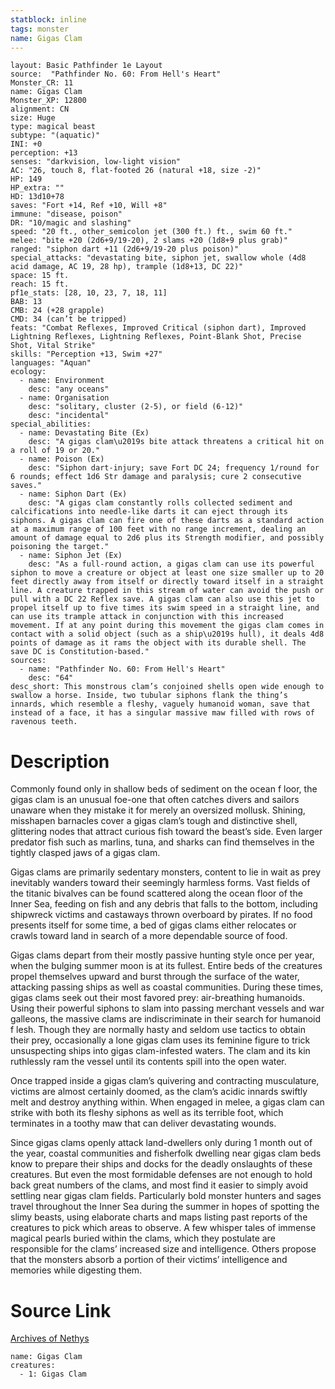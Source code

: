```yaml
---
statblock: inline
tags: monster
name: Gigas Clam
---
```

```statblock
layout: Basic Pathfinder 1e Layout
source:  "Pathfinder No. 60: From Hell's Heart"
Monster_CR: 11
name: Gigas Clam
Monster_XP: 12800
alignment: CN
size: Huge
type: magical beast
subtype: "(aquatic)"
INI: +0
perception: +13
senses: "darkvision, low-light vision"
AC: "26, touch 8, flat-footed 26 (natural +18, size -2)"
HP: 149
HP_extra: ""
HD: 13d10+78
saves: "Fort +14, Ref +10, Will +8"
immune: "disease, poison"
DR: "10/magic and slashing"
speed: "20 ft., other_semicolon jet (300 ft.) ft., swim 60 ft."
melee: "bite +20 (2d6+9/19-20), 2 slams +20 (1d8+9 plus grab)"
ranged: "siphon dart +11 (2d6+9/19-20 plus poison)"
special_attacks: "devastating bite, siphon jet, swallow whole (4d8 acid damage, AC 19, 28 hp), trample (1d8+13, DC 22)"
space: 15 ft.
reach: 15 ft.
pf1e_stats: [28, 10, 23, 7, 18, 11]
BAB: 13
CMB: 24 (+28 grapple)
CMD: 34 (can’t be tripped)
feats: "Combat Reflexes, Improved Critical (siphon dart), Improved Lightning Reflexes, Lightning Reflexes, Point-Blank Shot, Precise Shot, Vital Strike"
skills: "Perception +13, Swim +27"
languages: "Aquan"
ecology:
  - name: Environment
    desc: "any oceans"
  - name: Organisation
    desc: "solitary, cluster (2-5), or field (6-12)"
    desc: "incidental"
special_abilities:
  - name: Devastating Bite (Ex)
    desc: "A gigas clam\u2019s bite attack threatens a critical hit on a roll of 19 or 20."
  - name: Poison (Ex)
    desc: "Siphon dart-injury; save Fort DC 24; frequency 1/round for 6 rounds; effect 1d6 Str damage and paralysis; cure 2 consecutive saves."
  - name: Siphon Dart (Ex)
    desc: "A gigas clam constantly rolls collected sediment and calcifications into needle-like darts it can eject through its siphons. A gigas clam can fire one of these darts as a standard action at a maximum range of 100 feet with no range increment, dealing an amount of damage equal to 2d6 plus its Strength modifier, and possibly poisoning the target."
  - name: Siphon Jet (Ex)
    desc: "As a full-round action, a gigas clam can use its powerful siphon to move a creature or object at least one size smaller up to 20 feet directly away from itself or directly toward itself in a straight line. A creature trapped in this stream of water can avoid the push or pull with a DC 22 Reflex save. A gigas clam can also use this jet to propel itself up to five times its swim speed in a straight line, and can use its trample attack in conjunction with this increased movement. If at any point during this movement the gigas clam comes in contact with a solid object (such as a ship\u2019s hull), it deals 4d8 points of damage as it rams the object with its durable shell. The save DC is Constitution-based."
sources:
  - name: "Pathfinder No. 60: From Hell's Heart"
    desc: "64"
desc_short: This monstrous clam’s conjoined shells open wide enough to swallow a horse. Inside, two tubular siphons flank the thing’s innards, which resemble a fleshy, vaguely humanoid woman, save that instead of a face, it has a singular massive maw filled with rows of ravenous teeth.
```
# Description
Commonly found only in shallow beds of sediment on the ocean f loor, the gigas clam is an unusual foe-one that often catches divers and sailors unaware when they mistake it for merely an oversized mollusk. Shining, misshapen barnacles cover a gigas clam’s tough and distinctive shell, glittering nodes that attract curious fish toward the beast’s side. Even larger predator fish such as marlins, tuna, and sharks can find themselves in the tightly clasped jaws of a gigas clam.

Gigas clams are primarily sedentary monsters, content to lie in wait as prey inevitably wanders toward their seemingly harmless forms. Vast fields of the titanic bivalves can be found scattered along the ocean floor of the Inner Sea, feeding on fish and any debris that falls to the bottom, including shipwreck victims and castaways thrown overboard by pirates. If no food presents itself for some time, a bed of gigas clams either relocates or crawls toward land in search of a more dependable source of food.

Gigas clams depart from their mostly passive hunting style once per year, when the bulging summer moon is at its fullest. Entire beds of the creatures propel themselves upward and burst through the surface of the water, attacking passing ships as well as coastal communities. During these times, gigas clams seek out their most favored prey: air-breathing humanoids. Using their powerful siphons to slam into passing merchant vessels and war galleons, the massive clams are indiscriminate in their search for humanoid f lesh. Though they are normally hasty and seldom use tactics to obtain their prey, occasionally a lone gigas clam uses its feminine figure to trick unsuspecting ships into gigas clam-infested waters. The clam and its kin ruthlessly ram the vessel until its contents spill into the open water.

Once trapped inside a gigas clam’s quivering and contracting musculature, victims are almost certainly doomed, as the clam’s acidic innards swiftly melt and destroy anything within. When engaged in melee, a gigas clam can strike with both its fleshy siphons as well as its terrible foot, which terminates in a toothy maw that can deliver devastating wounds.

Since gigas clams openly attack land-dwellers only during 1 month out of the year, coastal communities and fisherfolk dwelling near gigas clam beds know to prepare their ships and docks for the deadly onslaughts of these creatures. But even the most formidable defenses are not enough to hold back great numbers of the clams, and most find it easier to simply avoid settling near gigas clam fields. Particularly bold monster hunters and sages travel throughout the Inner Sea during the summer in hopes of spotting the slimy beasts, using elaborate charts and maps listing past reports of the creatures to pick which areas to observe. A few whisper tales of immense magical pearls buried within the clams, which they postulate are responsible for the clams’ increased size and intelligence. Others propose that the monsters absorb a portion of their victims’ intelligence and memories while digesting them.
# Source Link
[Archives of Nethys](https://aonprd.com/MonsterDisplay.aspx?ItemName=Gigas%20Clam)
```encounter-table
name: Gigas Clam
creatures:
  - 1: Gigas Clam
```
